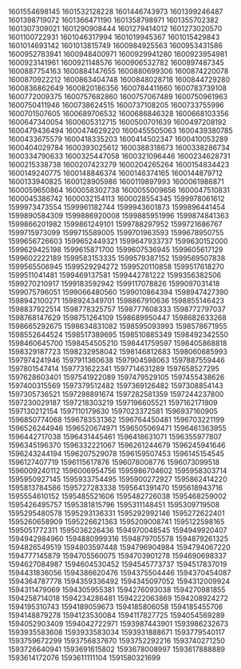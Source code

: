 1601554698145
1601532128228
1601446743973
1601399246487
1601398719072
1601366471190
1601358798971
1601355702382
1601307309021
1601290908444
1601279414012
1601273020570
1601100722931
1601046317994
1601019945367
1601015429843
1601014693142
1601013815749
1600984925563
1600953431586
1600952783941
1600948400971
1600929941280
1600923954981
1600923141961
1600921148576
1600906532782
1600897487345
1600887754163
1600884147655
1600880699306
1600874220078
1600870922212
1600863404748
1600848028718
1600844729280
1600836862649
1600820186356
1600784411660
1600783739108
1600772009375
1600757682860
1600757067489
1600750961963
1600750411946
1600738624515
1600737108205
1600733755996
1600701507605
1600689706532
1600686846328
1600668103356
1600647340054
1600605312715
1600500701639
1600497208192
1600479436494
1600474629220
1600455505063
1600439380785
1600433675579
1600418335203
1600414502347
1600410053289
1600404029784
1600393025612
1600388318673
1600338286734
1600334790633
1600325447058
1600321096446
1600234628731
1600215338738
1600207423279
1600204265264
1600154834423
1600149240775
1600148846374
1600146374165
1600144879712
1600133940825
1600128905986
1600119897993
1600061986871
1600059650864
1600058302738
1600055009656
1600047510831
1600045386742
1600032154113
1600028554345
1599978061612
1599973473554
1599961182744
1599943601873
1599896441454
1599890584309
1599886920008
1599885951996
1599874841363
1599866201982
1599861249101
1599788297952
1599721686767
1599715973099
1599715589005
1599701963593
1599678950755
1599656726603
1599652449321
1599647933737
1599630152000
1599629425198
1599615871700
1599607536945
1599605617129
1599602222189
1599583153335
1599579387152
1599569507838
1599565506945
1599529294272
1599520110858
1599517618270
1599511041481
1599469137581
1599442781222
1599356382506
1599270210917
1599183592942
1599117078826
1599097031418
1599075796051
1599066480560
1599010864394
1598947427390
1598942100271
1598924349701
1598867910636
1598855146423
1598837922514
1598778325757
1598777608333
1598772797037
1598768147629
1598751264109
1598689950447
1598682633268
1598665292675
1598634831082
1598595093993
1598578671955
1598552644524
1598517389695
1598510885349
1598492342550
1598460645700
1598454505210
1598441759597
1598405868818
1598329187723
1598232958042
1598146812683
1598060685993
1597974241946
1597911360638
1597904598063
1597887559446
1597801547414
1597731622341
1597714631289
1597658527295
1597628603401
1597541922089
1597479529105
1597455438626
1597400315569
1597379512482
1597369126482
1597308854143
1597305736521
1597298891674
1597282581359
1597244237800
1597230029187
1597218303219
1597196605521
1597162171909
1597130212154
1597110179630
1597023372581
1596937160905
1596850774068
1596783531362
1596764450481
1596703221199
1596526244946
1596520674971
1596505069471
1596461363955
1596442717038
1596431445461
1596418631071
1596355977807
1596345196370
1596332221067
1596261244679
1596245941646
1596243244194
1596207529078
1596159507453
1596145154545
1596127407719
1596115617876
1596078008776
1596073099518
1596009240112
1596006954756
1595986704602
1595958303714
1595950927145
1595933754495
1595900272927
1595862414220
1595813784586
1595727283338
1595641391470
1595618943716
1595554610152
1595485521606
1595482726038
1595468259002
1595426495757
1595381815796
1595311148451
1595309719508
1595295480578
1595293136331
1595292992146
1595272622401
1595260658909
1595226621363
1595209008741
1595122598165
1595051772311
1595036226436
1594970048545
1594949920407
1594942984960
1594880999316
1594879705578
1594879261325
1594826549519
1594803597448
1594796904984
1594794067220
1594777145879
1594705560075
1594703901278
1594690698337
1594627084987
1594604530452
1594545773737
1594517837019
1594431836056
1594386620476
1594375504446
1594370454087
1594364787778
1594359336492
1594345097052
1594312009924
1594311479069
1594305955381
1594276093038
1594270981855
1594258714018
1594234286481
1594222063869
1594208924272
1594195310743
1594189059673
1594185806058
1594185455706
1594148879278
1594123530084
1594117827725
1594054569289
1594052903409
1594042722971
1593987443901
1593986232673
1593935583608
1593933583034
1593931888671
1593779540117
1593759672299
1593756837670
1593752292216
1593740271250
1593726640941
1593691615802
1593678008997
1593617888889
1593614172076
1593611111104
1591580321699


